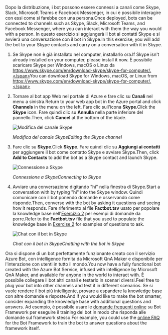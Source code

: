 <span data-ttu-id="55632-101">Dopo la distribuzione, i bot possono essere connessi a canali come Skype, Slack, Microsoft Teams e Facebook Messenger, in cui è possibile interagire con essi come si farebbe con una persona.</span><span class="sxs-lookup"><span data-stu-id="55632-101">Once deployed, bots can be connected to channels such as Skype, Slack, Microsoft Teams, and Facebook Messenger, where you can interact with them the way you would with a person.</span></span> <span data-ttu-id="55632-102">In questo esercizio si aggiungerà il bot ai contatti Skype e si avvierà una conversazione con il bot in Skype.</span><span class="sxs-lookup"><span data-stu-id="55632-102">In this exercise, you will add the bot to your Skype contacts and carry on a conversation with it in Skype.</span></span>

1. <span data-ttu-id="55632-103">Se Skype non è già installato nel computer, installarlo ora.</span><span class="sxs-lookup"><span data-stu-id="55632-103">If Skype isn't already installed on your computer, please install it now.</span></span> <span data-ttu-id="55632-104">È possibile scaricare Skype per Windows, macOS o Linux da https://www.skype.com/en/download-skype/skype-for-computer/.</span><span class="sxs-lookup"><span data-stu-id="55632-104">You can download Skype for Windows, macOS, or Linux from https://www.skype.com/en/download-skype/skype-for-computer/.</span></span>

1. <span data-ttu-id="55632-105">Tornare al bot app Web nel portale di Azure e fare clic su **Canali** nel menu a sinistra.</span><span class="sxs-lookup"><span data-stu-id="55632-105">Return to your web app bot in the Azure portal and click **Channels** in the menu on the left.</span></span> <span data-ttu-id="55632-106">Fare clic sull'icona **Skype**.</span><span class="sxs-lookup"><span data-stu-id="55632-106">Click the **Skype** icon.</span></span> <span data-ttu-id="55632-107">Fare quindi clic su **Annulla** nella parte inferiore del pannello.</span><span class="sxs-lookup"><span data-stu-id="55632-107">Then, click **Cancel** at the bottom of the blade.</span></span>

    ![Modifica del canale Skype](../images/portal-edit-skype.png)

    <span data-ttu-id="55632-109">_Modifica del canale Skype_</span><span class="sxs-lookup"><span data-stu-id="55632-109">_Editing the Skype channel_</span></span>
 
1. <span data-ttu-id="55632-110">Fare clic su **Skype**.</span><span class="sxs-lookup"><span data-stu-id="55632-110">Click **Skype**.</span></span> <span data-ttu-id="55632-111">Fare quindi clic su **Aggiungi ai contatti** per aggiungere il bot come contatto Skype e avviare Skype.</span><span class="sxs-lookup"><span data-stu-id="55632-111">Then, click **Add to Contacts** to add the bot as a Skype contact and launch Skype.</span></span>

    ![Connessione a Skype](../images/portal-click-skype.png)
    
    <span data-ttu-id="55632-113">_Connessione a Skype_</span><span class="sxs-lookup"><span data-stu-id="55632-113">_Connecting to Skype_</span></span>
 
1. <span data-ttu-id="55632-114">Avviare una conversazione digitando "hi" nella finestra di Skype.</span><span class="sxs-lookup"><span data-stu-id="55632-114">Start a conversation with by typing "hi" into the Skype window.</span></span> <span data-ttu-id="55632-115">Quindi comunicare con il bot ponendo domande e osservando come risponde.</span><span class="sxs-lookup"><span data-stu-id="55632-115">Then, converse with the bot by asking it questions and seeing how it responds.</span></span> <span data-ttu-id="55632-116">Fare riferimento al file **Factbot.tsv** usato per popolare la knowledge base nell'[Esercizio 2](#Exercise2) per esempi di domande da porre.</span><span class="sxs-lookup"><span data-stu-id="55632-116">Refer to the **Factbot.tsv** file that you used to populate the knowledge base in [Exercise 2](#Exercise2) for examples of questions to ask.</span></span>
 
    ![Chat con il bot in Skype](../images/skype-responses.png)

    <span data-ttu-id="55632-118">_Chat con il bot in Skype_</span><span class="sxs-lookup"><span data-stu-id="55632-118">_Chatting with the bot in Skype_</span></span>

<span data-ttu-id="55632-119">Ora si dispone di un bot perfettamente funzionante creato con il servizio Azure Bot, con intelligence fornita da Microsoft QnA Maker e disponibile per l'interazione con utenti in tutto il mondo.</span><span class="sxs-lookup"><span data-stu-id="55632-119">You now have a fully functional bot created with the Azure Bot Service, infused with intelligence by Microsoft QnA Maker, and available for anyone in the world to interact with.</span></span> <span data-ttu-id="55632-120">È possibile collegare il bot altri canali e testarlo in scenari diversi.</span><span class="sxs-lookup"><span data-stu-id="55632-120">Feel free to plug your bot into other channels and test it in different scenarios.</span></span> <span data-ttu-id="55632-121">Se si vuole rendere il bot più intelligente, provare a espandere la knowledge base con altre domande e risposte.</span><span class="sxs-lookup"><span data-stu-id="55632-121">And if you would like to make the bot smarter, consider expanding the knowledge base with additional questions and answers.</span></span> <span data-ttu-id="55632-122">Ad esempio, è possibile usare le [domande frequenti online](https://docs.microsoft.com/azure/bot-service/bot-service-resources-bot-framework-faq?view=azure-bot-service-3.0) su Bot Framework per eseguire il training del bot in modo che risponda alle domande sul framework stesso.</span><span class="sxs-lookup"><span data-stu-id="55632-122">For example, you could use the [online FAQ](https://docs.microsoft.com/azure/bot-service/bot-service-resources-bot-framework-faq?view=azure-bot-service-3.0) for the Bot Framework to train the bot to answer questions about the framework itself.</span></span>